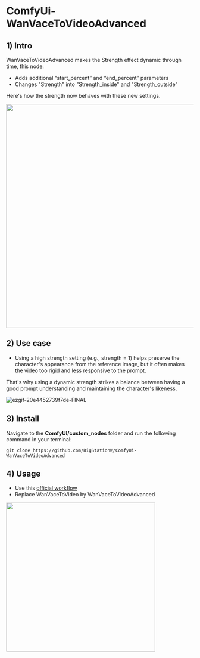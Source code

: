 # ComfyUi-WanVaceToVideoAdvanced

## 1) Intro
WanVaceToVideoAdvanced makes the Strength effect dynamic through time, this node:
- Adds additional “start_percent” and “end_percent” parameters
- Changes "Strength" into "Strength_inside" and "Strength_outside"

Here's how the strength now behaves with these new settings.

<img src="https://github.com/user-attachments/assets/f0f20bc7-493e-4432-8bce-0bb3751ec3ff" width="600" />

## 2) Use case
- Using a high strength setting (e.g., strength = 1) helps preserve the character's appearance from the reference image, but it often makes the video too rigid and less responsive to the prompt.
  
That's why using a dynamic strength strikes a balance between having a good prompt understanding and maintaining the character's likeness.

![ezgif-20e4452739f7de-FINAL](https://github.com/user-attachments/assets/aa8f5096-abd6-4158-9757-d550b9894af6)

## 3) Install
Navigate to the **ComfyUI/custom_nodes** folder and run the following command in your terminal:

```git clone https://github.com/BigStationW/ComfyUi-WanVaceToVideoAdvanced```

## 4) Usage
- Use this [official workflow](https://github.com/comfyanonymous/ComfyUI_examples/blob/master/wan/vace_reference_to_video.json)
- Replace WanVaceToVideo by WanVaceToVideoAdvanced

<img src="https://github.com/user-attachments/assets/cf4dc31a-e56d-4b43-abf6-8ecfc2f2fc30" width="400" />

